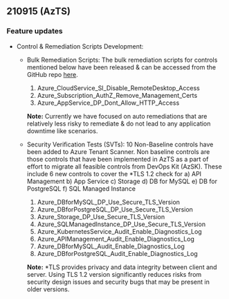 ## 210915 (AzTS)

### Feature updates

* Control & Remediation Scripts Development:
    * Bulk Remediation Scripts:
    The bulk remediation scripts for controls mentioned below have been released & can be accessed from the GitHub repo [here](https://github.com/azsk/AzTS-docs/tree/main/Scripts/RemediationScripts).
        1. Azure_CloudService_SI_Disable_RemoteDesktop_Access
        2. Azure_Subscription_AuthZ_Remove_Management_Certs
        3. Azure_AppService_DP_Dont_Allow_HTTP_Access

        **Note:** Currently we have focused on auto remediations that are relatively less risky to remediate & do not lead to any  application downtime like scenarios. 

    * Security Verification Tests (SVTs):
    10 Non-Baseline controls have been added to Azure Tenant Scanner. Non baseline controls are those controls that have been implemented in AzTS as a part of effort to migrate all feasible controls from DevOps Kit (AzSK). These include 6 new controls to cover the *TLS 1.2 check for a) API Management b) App Service c) Storage d) DB for MySQL e) DB for PostgreSQL f) SQL Managed Instance
        1. Azure_DBforMySQL_DP_Use_Secure_TLS_Version
        2. Azure_DBforPostgreSQL_DP_Use_Secure_TLS_Version
        3. Azure_Storage_DP_Use_Secure_TLS_Version
        4. Azure_SQLManagedInstance_DP_Use_Secure_TLS_Version
        5. Azure_KubernetesService_Audit_Enable_Diagnostics_Log
        6. Azure_APIManagement_Audit_Enable_Diagnostics_Log
        7. Azure_DBforMySQL_Audit_Enable_Diagnostics_Log
        8. Azure_DBforPostgreSQL_Audit_Enable_Diagnostics_Log
        
        **Note:** *TLS provides privacy and data integrity between client and server. Using TLS 1.2 version significantly reduces risks from security design issues and security bugs that may be present in older versions. 